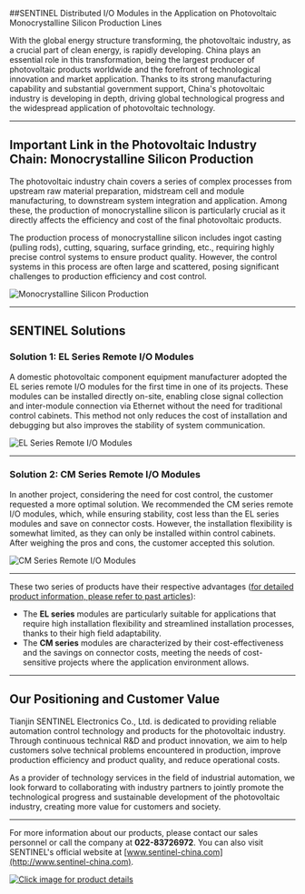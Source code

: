 ##SENTINEL Distributed I/O Modules in the Application on Photovoltaic Monocrystalline Silicon Production Lines

With the global energy structure transforming, the photovoltaic industry, as a crucial part of clean energy, is rapidly developing. China plays an essential role in this transformation, being the largest producer of photovoltaic products worldwide and the forefront of technological innovation and market application. Thanks to its strong manufacturing capability and substantial government support, China's photovoltaic industry is developing in depth, driving global technological progress and the widespread application of photovoltaic technology.

---

## Important Link in the Photovoltaic Industry Chain: Monocrystalline Silicon Production

The photovoltaic industry chain covers a series of complex processes from upstream raw material preparation, midstream cell and module manufacturing, to downstream system integration and application. Among these, the production of monocrystalline silicon is particularly crucial as it directly affects the efficiency and cost of the final photovoltaic products.  

The production process of monocrystalline silicon includes ingot casting (pulling rods), cutting, squaring, surface grinding, etc., requiring highly precise control systems to ensure product quality. However, the control systems in this process are often large and scattered, posing significant challenges to production efficiency and cost control.

![Monocrystalline Silicon Production](https://image.sentinel-china.com/2024-03-14-%E5%86%85%E9%A1%B5.jpg)

---

## SENTINEL Solutions

### Solution 1: EL Series Remote I/O Modules

A domestic photovoltaic component equipment manufacturer adopted the EL series remote I/O modules for the first time in one of its projects. These modules can be installed directly on-site, enabling close signal collection and inter-module connection via Ethernet without the need for traditional control cabinets. This method not only reduces the cost of installation and debugging but also improves the stability of system communication.

![EL Series Remote I/O Modules](http://image.sentinel-china.com/202403150857655.jpg)

---

### Solution 2: CM Series Remote I/O Modules

In another project, considering the need for cost control, the customer requested a more optimal solution. We recommended the CM series remote I/O modules, which, while ensuring stability, cost less than the EL series modules and save on connector costs. However, the installation flexibility is somewhat limited, as they can only be installed within control cabinets. After weighing the pros and cons, the customer accepted this solution.

![CM Series Remote I/O Modules](http://image.sentinel-china.com/202403150858578.jpg)

---

These two series of products have their respective advantages ([for detailed product information, please refer to past articles](https://www.sentinel-china.com/eInformation/1056.html)):

- The **EL series** modules are particularly suitable for applications that require high installation flexibility and streamlined installation processes, thanks to their high field adaptability.
- The **CM series** modules are characterized by their cost-effectiveness and the savings on connector costs, meeting the needs of cost-sensitive projects where the application environment allows.

---

## Our Positioning and Customer Value

Tianjin SENTINEL Electronics Co., Ltd. is dedicated to providing reliable automation control technology and products for the photovoltaic industry. Through continuous technical R&D and product innovation, we aim to help customers solve technical problems encountered in production, improve production efficiency and product quality, and reduce operational costs.  

As a provider of technology services in the field of industrial automation, we look forward to collaborating with industry partners to jointly promote the technological progress and sustainable development of the photovoltaic industry, creating more value for customers and society.

---

For more information about our products, please contact our sales personnel or call the company at **022-83726972**. You can also visit SENTINEL's official website at [www.sentinel-china.com](http://www.sentinel-china.com).

[![Click image for product details](https://image.sentinel-china.com/2024-03-14-%E6%A3%AE%E7%89%B9%E5%A5%88%E5%85%AC%E4%BC%97%E5%8F%B7%E6%96%87ppt.png)](https://www.sentinel-china.com/eproduct/Iproduct_100000020774755.html)
